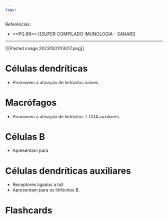 ```yaml
---
tags:
---
```

Referências: 
* ==PG.89== [[SUPER COMPILADO IMUNOLOGIA - SANAR]]

---
![[Pasted image 20231001113017.png]]
# Células dendríticas
* Promovem a ativação de linfócitos naïves. 
# Macrófagos
* Promovem a ativação de linfócitos T CD4 auxiliares. 
# Células B
* Apresentam para 
# Células dendríticas auxiliares
* Receptores ligados a toll. 
* Apresentam para os linfócitos B.

# Flashcards




[^1]: 
[^2]: 
